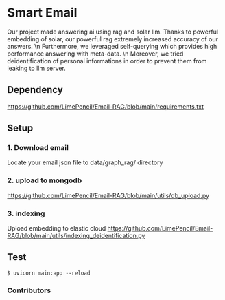 # Smart Email
Our project made answering ai using rag and solar llm. Thanks to powerful embedding of solar, our powerful rag extremely increased accuracy of our answers. \n
Furthermore, we leveraged self-querying which provides high performance answering with meta-data. \n
Moreover, we tried deidentification of personal informations in order to prevent them from leaking to llm server.

## Dependency
https://github.com/LimePencil/Email-RAG/blob/main/requirements.txt

## Setup
### 1. Download email
Locate your email json file to data/graph_rag/ directory
### 2. upload to mongodb
https://github.com/LimePencil/Email-RAG/blob/main/utils/db_upload.py
### 3. indexing
Upload embedding to elastic cloud
https://github.com/LimePencil/Email-RAG/blob/main/utils/indexing_deidentification.py

## Test
```shell
$ uvicorn main:app --reload
```

### Contributors
